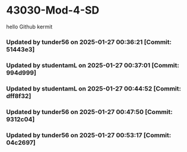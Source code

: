 ﻿# 43030-Mod-4-SD
hello Github
kermit
### Updated by tunder56 on 2025-01-27 00:36:21 [Commit: 51443e3]
### Updated by studentamL on 2025-01-27 00:37:01 [Commit: 994d999]
### Updated by studentamL on 2025-01-27 00:44:52 [Commit: dff8f32]
### Updated by tunder56 on 2025-01-27 00:47:50 [Commit: 9312c04]
### Updated by tunder56 on 2025-01-27 00:53:17 [Commit: 04c2697]
